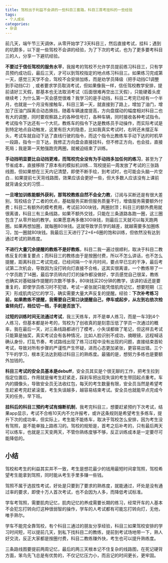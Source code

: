 ```yaml
---
title: 驾校出于利益不会讲的一些科目三套路，科目三首考挂科的一些经验
tags:
- 个人成长
categories:
- 杂谈
---
```


前几天，端午节三天调休，从零开始学了3天科目三，然后直接考试，挂科；遇到的坑颇多，以下是一些驾校不会讲的经验，为了下次的考试，也为了更多要考科目三的人，分享一下避坑经验。

**不要过于信任驾校的服务水平**，我报考的驾校不允许学员提前练习科目三，只有学员预约成功后，最后三天，才可以到驾校指定的地点练习科目三。如果练习完成第一天，感觉三天学不会，驾校不会安排加练，而是劝学员降级（把手动挡C1调整到手动挡C2）, 或者要求学员取消考试，但如果像我一样，信任驾校教学安排，提前请好三天假，那基本也无法取消考试（后面很难再空出三天假），只能硬着头皮继续考；为什么第一天会感觉很难？我学习的是手动挡，科目二考完已经有一个半月，也就是一个月没有接触车，科目三第一天，就直接到了路上，增加了油门，增加了压油门踩离合动态换挡，随着车辆速度提高，方向盘摆动的幅度相对科目二也有大的调整，同时要观察路上的各种信号灯，各种车辆，同时接收各种考试指令。考试指令下达还有一个大坑，教练车的指令下达是教练员手动操作，而实际考试是到特定地点自动触发，这里有巨大的隐患，比如我真实考试时，右转还未摆正车头，考试车就自动下达了直线行驶的指令，而这个指令比教练车手动下达的时机早一段路，指令一旦下达，我修正方向盘会直接挂科，但不修正方向，也会挂，直接死局；我是第一天勉强跑完两圈，就被迫结束了训练。

**手动挡明显要比自动挡更难，而驾校完全没有为手动挡多加任何的练习**，甚至为了节省成本，直接移除了原本有的模拟机训练... 驾校提前一周发放了考试的三张路线图，但如果想在三天内记清楚，即使不断手绘，到考试时，也可能会头脑一片空白...  如果提前七天背线路图，效果应该会更好一些，但大多数人应该没有上课前就背诵全文的习惯...

**一旦增加训练能额外获利，那驾校教练自然不会全力教**，订阅与买断还是有很大差别，驾校结合了二者的优点，基础服务买断但服务质量不行，增值服务需要额外付费；科目二有额外的模考费用，考试前300块钱，两圈封顶；科目三的额外费用就很离谱，科目三有三条线路，如果不额外交钱，只能在三条道路各跑一圈，这三圈包含了从零开始的教学。如果愿意再多缴300块钱，则最后三天就可以每天跑两圈。如果再想加圈，就每圈80块钱。这就导致学员学的越差，就越需要多加圈练习，加一圈就80块钱。我最后三天进行了2+6+6圈的饱和训练，但依然没有达到通过考试的熟练度。

**不进行大量冗余提醒的教练不是好教练**，科目二我一遍过很顺利，取决于科目二教练反复的重复要点；而科目三的教练由于是按圈付费，所以不怎么讲话，也不怎么提醒，距离科目二考试完成，已经间隔一个半月时间，要点早已忘的干净，最后考试第二次机会，导致因为没打转向灯直接不合格，这其实很离谱，一个教练带了一个学员跑了14圈，最后学员转向打灯的操作都没做好，学员感觉自己很呆，教练也确实对基础操作提醒的次数不够多，80块钱买20分钟的教学，该讲的话还是要重复的，即使学员练习时不犯错，考试一紧张就只能凭借肌肉记忆，想要短期（三天）形成肌肉记忆的学习，确实需要大量大声反复的提醒。经验：**下次补考练习前，如果教练不提醒，我需要自己背口诀提醒自己，停车或起步，从左到右依次检查转向灯，档位切一档，手刹是否放下**。

**过短的训练时间无法通过考试**，我三天练车，并不是单人练习，而是一车3到4个人练习，但基本都是补考的，驾校为了创收真的是刻意压低了学员一次通过的概率，我在最后一天，对三条线路都进行了模考，小失误都做了笔记，但这样去考试只能算是抽奖，真实考试会有各种情况，比如人脸识别不成功，摘眼镜，远程喊话确认身份，打乱节奏，考试路线出现了练习过程中没有出现的问题，直接结束首轮考试，导致对所有步骤的严谨性产生怀疑，进而心态更加紧张，更容易出错。三个下午的学习，根本无法达到稳过科目三的熟练度。最骚的是，想努力多练也是要额外加钱的。

**科目三考试的安全员基本是debuff**，安全员其实是个很无聊的工作，把考生拉到指定位置后，作用就是催考生赶紧走，踩刹车把出现失误的考生带回起点重考。车内的摄像头，导致安全员无法收红包，每天的考生数量有限，安全员当然是希望考生赶紧考完赶紧滚蛋，考生失误越多，越容易结束考试。安全员也就能早点完成今天的任务，早下班。

**挂科后的科目三预约考试有熔断机制**，我考完科目三，想要赶紧预约下次考试，结果app显示，考试不合格10天内不允许报考，或许这条规则是希望考生多练车，提升下次的成功率，但实际上，考生能不能练车，取决于驾校怎么安排，因为考生没有驾照，是不能单独上路练习的。驾校的规矩是，首考之后补考的，只有最后两天可以练车，也就是三天变两天，不管你熟练度够不够，反正训练成本是一定要尽可能降低的。


## 小结
驾校和考生的利益其实并不一致，考生是想花最少的钱用最短时间拿驾照，驾校希望考生能拿到驾照，同时能从考生手里多赚一些钱。

驾照不属于选拔性考试，好处是只要到了要求的熟练度，就能通过，坏处是没有通过率的要求，即使十万人首次考试，也不会因为人多，而降低考试标准。

学车考驾照，需要肌肉记忆，肌肉记忆的养成需要长期的练习，经常开车的人基本不会犯忘打转向灯这种很弱智的操作，学车的人考试都有可能忘打转向灯，无他，唯手熟尔。

学车不能完全靠驾校，有个科目三通过的朋友分享经验，科目三如果驾校安排的学习时间短，可以提前几天，到私下找科目二的教练，提前到考试场地带一下，熟人好交流，反正大家都是按圈付费，科目二教练赚外快，考生也可以提升熟练度。

三条路线图要提前两周记忆，最后的两三天根本记不住复杂的线路图，在死记硬背方面，笨鸟先飞总是有优势的，不仅记忆压力小，而且记的时间更长，更牢固。
